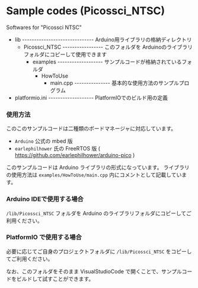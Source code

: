 # Sample codes (Picossci_NTSC)

Softwares for "Picossci NTSC"

+ lib ------------------------------ Arduino用ライブラリの格納ディレクトリ
   + Picossci_NTSC ----------------- このフォルダを Arduinoのライブラリフォルダにコピーして使用できます
      + examples ------------------- サンプルコードが格納されているフォルダ
        + HowToUse
          + main.cpp --------------- 基本的な使用方法のサンプルプログラム
+ platformio.ini ------------------- PlatformIOでのビルド用の定義

### 使用方法

このこのサンプルコードは二種類のボードマネージャに対応しています。
 - `Arduino` 公式の mbed 版
 - `earlephilhower` 氏の FreeRTOS 版 ( https://github.com/earlephilhower/arduino-pico )

このサンプルコードは Arduino ライブラリの形式になっています。
ライブラリの使用方法は `examples/HowToUse/main.cpp` 内にコメントとして記載しています。

### Arduino IDEで使用する場合

`/lib/Picossci_NTSC` フォルダを Arduino のライブラリフォルダにコピーしてご利用ください。


### PlatformIO で使用する場合

必要に応じてご自身のプロジェクトフォルダに `/lib/Picossci_NTSC` をコピーしてご利用ください。

なお、このフォルダをそのまま VisualStudioCode で開くことで、サンプルコードをビルドして試すことができます。


